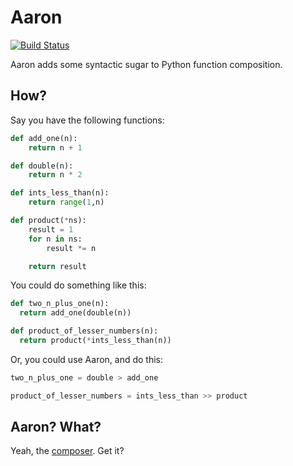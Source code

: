 # Aaron

[![Build Status](https://secure.travis-ci.org/BrianHicks/aaron.png)](http://travis-ci.org/BrianHicks/aaron)

Aaron adds some syntactic sugar to Python function composition.

## How?

Say you have the following functions:

```python
def add_one(n):
    return n + 1

def double(n):
    return n * 2

def ints_less_than(n):
    return range(1,n)

def product(*ns):
    result = 1
    for n in ns:
        result *= n

    return result
```

You could do something like this:

```python
def two_n_plus_one(n):
  return add_one(double(n))

def product_of_lesser_numbers(n):
  return product(*ints_less_than(n))
```

Or, you could use Aaron, and do this:

```python
two_n_plus_one = double > add_one

product_of_lesser_numbers = ints_less_than >> product
```

## Aaron? What?

Yeah, the [composer](http://en.wikipedia.org/wiki/Aaron_Copland). Get it?
